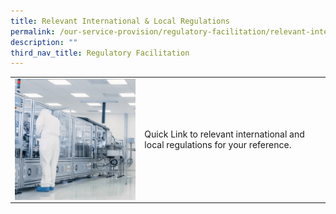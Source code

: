 ```yaml
---
title: Relevant International & Local Regulations
permalink: /our-service-provision/regulatory-facilitation/relevant-international-local-regulations/
description: ""
third_nav_title: Regulatory Facilitation
---
```

<table>
	<tbody>
		<tr>
			<td>
				<img src="/images/Our%20Service%20Provision/shutterstock_1268263936.jpg" align="right">
			</td>
			<td>
	Quick Link to relevant international and local regulations for your reference.
			</td>
		</tr>
	</tbody>
	</table>